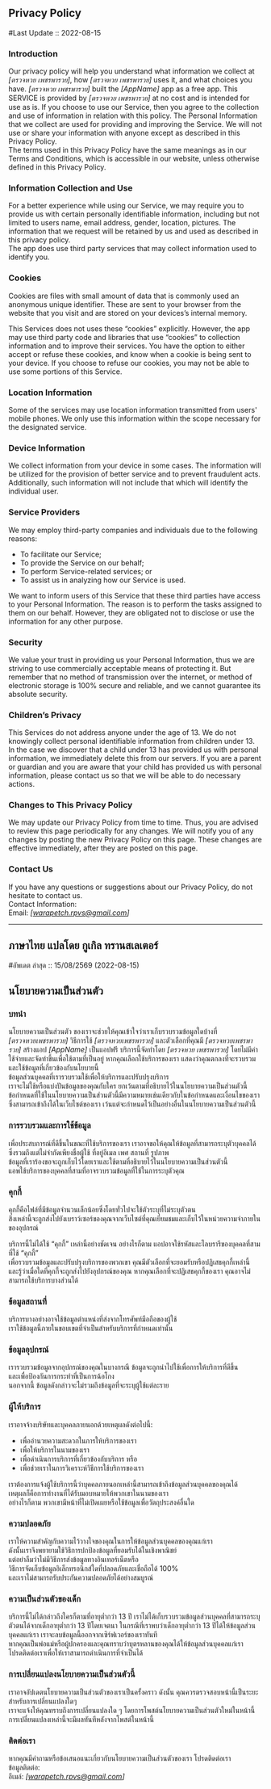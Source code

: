 Privacy Policy  
----------------
#Last Update :: 2022-08-15

### Introduction  
Our privacy policy will help you understand what information we collect at *[ตรวจหวย เพชรพารวย]*, how *[ตรวจหวย เพชรพารวย]* uses it, and what choices you have.
*[ตรวจหวย เพชรพารวย]* built the *[AppName]* app as a free app. This SERVICE is provided by *[ตรวจหวย เพชรพารวย]* at no cost and is intended for use as is.
If you choose to use our Service, then you agree to the collection and use of information in  relation with this policy. The Personal Information that we collect are used for providing and improving the Service. We will not use or share your information with anyone except as described in this Privacy Policy.  
The terms used in this Privacy Policy have the same meanings as in our Terms and Conditions, which is accessible in our website, unless otherwise  defined in this Privacy Policy.

### Information Collection and Use  
For a better experience while using our Service, we may require you to provide us with certain personally identifiable information, including but not limited to users name, email address, gender, location, pictures. The information that we request will be retained by us and used as described in this privacy policy.  
The app does use third party services that may collect information used to identify you. 

### Cookies  
Cookies are files with small amount of data that is commonly used an anonymous unique identifier. These are sent to your browser from the website that you visit and are stored on your devices’s internal memory.  

This Services does not uses these “cookies” explicitly. However, the app may use third party code and libraries that use “cookies” to collection information and to improve their services. You have the option  to either accept or refuse these cookies, and know when a cookie is being sent to your device. If you choose to refuse our cookies, you may not be able to use some portions of this Service.  

### Location Information  
Some of the services may use location information transmitted from users' mobile phones. We only use this information within the scope necessary for the designated service.  

### Device Information  
We collect information from your device in some cases. The information will be utilized for the provision of better service and to prevent fraudulent acts. Additionally, such information will not include that which will identify the individual user.  

### Service Providers  
We may employ third-party companies and individuals due to the following reasons:  
* To facilitate our Service;
* To provide the Service on our behalf;
* To perform Service-related services; or
* To assist us in analyzing how our Service is used.  

We want to inform users of this Service that these third parties have access to your Personal Information. The reason is to perform the tasks assigned to them on our behalf. However, they are obligated not to disclose or use the information for any other purpose.  

### Security  
We value your trust in providing us your Personal Information, thus we are striving to use commercially acceptable means of protecting it. But remember that no method of transmission over  the internet, or method of electronic storage is 100% secure and reliable, and we cannot guarantee its absolute security.  

### Children’s Privacy  
This Services do not address anyone under the age of 13. We do not knowingly collect personal identifiable information from children under 13. In the case we discover that a child under 13 has provided us with personal information, we immediately delete this from our servers. If you  are  a  parent  or  guardian and you are aware that your child has provided us with personal information, please contact us so that we will be able to do necessary actions.  

### Changes to This Privacy Policy  
We may update our Privacy Policy from time to time. Thus, you are advised to review this page periodically for any changes. We will notify you of any changes by posting the new Privacy Policy on this page. These changes are effective immediately, after they are posted on this page.  

### Contact Us  
If you have any questions or suggestions about our Privacy Policy, do not hesitate to contact us.  
Contact Information:  
Email: *[warapetch.rpvs@gmail.com]*  

---------------------------------------------
## ภาษาไทย แปลโดย กูเกิล ทรานสเลเตอร์
#อัพเดต ล่าสุด :: 15/08/2569 (2022-08-15)

นโยบายความเป็นส่วนตัว
----------------

### บทนำ
นโยบายความเป็นส่วนตัว ของเราจะช่วยให้คุณเข้าใจว่าเราเก็บรวบรวมข้อมูลใดบ้างที่ <br>*[ตรวจหวยเพชรพารวย]* วิธีการใช้ *[ตรวจหวยเพชรพารวย]* และตัวเลือกที่คุณมี
*[ตรวจหวยเพชรพารวย]* สร้างแอป *[AppName]* เป็นแอปฟรี บริการนี้จัดทำโดย *[ตรวจหวย เพชรพารวย]* โดยไม่มีค่าใช้จ่ายและจัดทำขึ้นเพื่อใช้ตามที่เป็นอยู่
หากคุณเลือกใช้บริการของเรา แสดงว่าคุณตกลงที่จะรวบรวมและใช้ข้อมูลที่เกี่ยวข้องกับนโยบายนี้<br> 
ข้อมูลส่วนบุคคลที่เรารวบรวมใช้เพื่อให้บริการและปรับปรุงบริการ <br>
เราจะไม่ใช้หรือแบ่งปันข้อมูลของคุณกับใคร ยกเว้นตามที่อธิบายไว้ในนโยบายความเป็นส่วนตัวนี้<br>
ข้อกำหนดที่ใช้ในนโยบายความเป็นส่วนตัวนี้มีความหมายเช่นเดียวกับในข้อกำหนดและเงื่อนไขของเรา<br> 
ซึ่งสามารถเข้าถึงได้ในเว็บไซต์ของเรา เว้นแต่จะกำหนดไว้เป็นอย่างอื่นในนโยบายความเป็นส่วนตัวนี้<br>

### การรวบรวมและการใช้ข้อมูล
เพื่อประสบการณ์ที่ดีขึ้นในขณะที่ใช้บริการของเรา เราอาจขอให้คุณให้ข้อมูลที่สามารถระบุตัวบุคคลได้ <br>
ซึ่งรวมถึงแต่ไม่จำกัดเพียงชื่อผู้ใช้ ที่อยู่อีเมล เพศ สถานที่ รูปภาพ <br>
ข้อมูลที่เราร้องขอจะถูกเก็บไว้โดยเราและใช้ตามที่อธิบายไว้ในนโยบายความเป็นส่วนตัวนี้<br>
แอพใช้บริการของบุคคลที่สามที่อาจรวบรวมข้อมูลที่ใช้ในการระบุตัวคุณ<br>

### คุกกี้
คุกกี้คือไฟล์ที่มีข้อมูลจำนวนเล็กน้อยซึ่งโดยทั่วไปจะใช้ตัวระบุที่ไม่ระบุตัวตน <br>
สิ่งเหล่านี้จะถูกส่งไปยังเบราว์เซอร์ของคุณจากเว็บไซต์ที่คุณเยี่ยมชมและเก็บไว้ในหน่วยความจำภายในของอุปกรณ์<br>

บริการนี้ไม่ได้ใช้ “คุกกี้” เหล่านี้อย่างชัดเจน อย่างไรก็ตาม แอปอาจใช้รหัสและไลบรารีของบุคคลที่สามที่ใช้ “คุกกี้” <br>
เพื่อรวบรวมข้อมูลและปรับปรุงบริการของพวกเขา คุณมีตัวเลือกที่จะยอมรับหรือปฏิเสธคุกกี้เหล่านี้ <br>
และรู้ว่าเมื่อใดที่คุกกี้จะถูกส่งไปยังอุปกรณ์ของคุณ หากคุณเลือกที่จะปฏิเสธคุกกี้ของเรา คุณอาจไม่สามารถใช้บริการบางส่วนได้<br>

### ข้อมูลสถานที่
บริการบางอย่างอาจใช้ข้อมูลตำแหน่งที่ส่งจากโทรศัพท์มือถือของผู้ใช้ <br>
เราใช้ข้อมูลนี้ภายในขอบเขตที่จำเป็นสำหรับบริการที่กำหนดเท่านั้น<br>

### ข้อมูลอุปกรณ์
เรารวบรวมข้อมูลจากอุปกรณ์ของคุณในบางกรณี ข้อมูลจะถูกนำไปใช้เพื่อการให้บริการที่ดีขึ้น<br>
และเพื่อป้องกันการกระทำที่เป็นการฉ้อโกง <br>
นอกจากนี้ ข้อมูลดังกล่าวจะไม่รวมถึงข้อมูลที่จะระบุผู้ใช้แต่ละราย<br>

### ผู้ให้บริการ
เราอาจจ้างบริษัทและบุคคลภายนอกด้วยเหตุผลดังต่อไปนี้:
* เพื่ออำนวยความสะดวกในการให้บริการของเรา
* เพื่อให้บริการในนามของเรา
* เพื่อดำเนินการบริการที่เกี่ยวข้องกับบริการ หรือ
* เพื่อช่วยเราในการวิเคราะห์วิธีการใช้บริการของเรา

เราต้องการแจ้งผู้ใช้บริการนี้ว่าบุคคลภายนอกเหล่านี้สามารถเข้าถึงข้อมูลส่วนบุคคลของคุณได้ <br>
เหตุผลก็คือการทำงานที่ได้รับมอบหมายให้พวกเขาในนามของเรา <br>
อย่างไรก็ตาม พวกเขามีหน้าที่ไม่เปิดเผยหรือใช้ข้อมูลเพื่อวัตถุประสงค์อื่นใด<br>

### ความปลอดภัย
เราให้ความสำคัญกับความไว้วางใจของคุณในการให้ข้อมูลส่วนบุคคลของคุณแก่เรา <br>
ดังนั้นเราจึงพยายามใช้วิธีการปกป้องข้อมูลที่ยอมรับได้ในเชิงพาณิชย์ <br>
แต่อย่าลืมว่าไม่มีวิธีการส่งข้อมูลทางอินเทอร์เน็ตหรือ<br>
วิธีการจัดเก็บข้อมูลอิเล็กทรอนิกส์ใดที่ปลอดภัยและเชื่อถือได้ 100% <br>
และเราไม่สามารถรับประกันความปลอดภัยได้อย่างสมบูรณ์<br>

### ความเป็นส่วนตัวของเด็ก
บริการนี้ไม่ได้กล่าวถึงใครก็ตามที่อายุต่ำกว่า 13 ปี เราไม่ได้เก็บรวบรวมข้อมูลส่วนบุคคลที่สามารถระบุตัวตนได้จากเด็กอายุต่ำกว่า 13 ปีโดยเจตนา 
ในกรณีที่เราพบว่าเด็กอายุต่ำกว่า 13 ปีได้ให้ข้อมูลส่วนบุคคลแก่เรา เราจะลบข้อมูลนี้ออกจากเซิร์ฟเวอร์ของเราทันที<br> 
หากคุณเป็นพ่อแม่หรือผู้ปกครองและคุณทราบว่าบุตรหลานของคุณได้ให้ข้อมูลส่วนบุคคลแก่เรา<br>
โปรดติดต่อเราเพื่อให้เราสามารถดำเนินการที่จำเป็นได้<br>

### การเปลี่ยนแปลงนโยบายความเป็นส่วนตัวนี้
เราอาจอัปเดตนโยบายความเป็นส่วนตัวของเราเป็นครั้งคราว ดังนั้น คุณควรตรวจสอบหน้านี้เป็นระยะสำหรับการเปลี่ยนแปลงใดๆ<br>
เราจะแจ้งให้คุณทราบถึงการเปลี่ยนแปลงใด ๆ โดยการโพสต์นโยบายความเป็นส่วนตัวใหม่ในหน้านี้ <br>
การเปลี่ยนแปลงเหล่านี้จะมีผลทันทีหลังจากโพสต์ในหน้านี้<br>

### ติดต่อเรา
หากคุณมีคำถามหรือข้อเสนอแนะเกี่ยวกับนโยบายความเป็นส่วนตัวของเรา โปรดติดต่อเรา<br>
ข้อมูลติดต่อ:<br>
อีเมล์: *[warapetch.rpvs@gmail.com]*<br>


